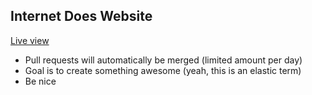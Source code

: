 ## Internet Does Website
[Live view](https://manuelgu.github.io/InternetDoesWebsite/)

- Pull requests will automatically be merged (limited amount per day)
- Goal is to create something awesome (yeah, this is an elastic term)
- Be nice

